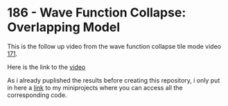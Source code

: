 # 186 - Wave Function Collapse: Overlapping Model

This is the follow up video from the wave function collapse tile mode video [171](https://www.youtube.com/watch?v=rI_y2GAlQFM).

Here is the link to the [video](https://www.youtube.com/watch?v=5iSAvzU2WYY)

As i already puplished the results before creating this repository, i only put in here a [link](https://github.com/PascalCorpsman/mini_projects/tree/main/miniprojects/Wave_function_collapse/Overlap_model) to my miniprojects where you can access all the corresponding code.